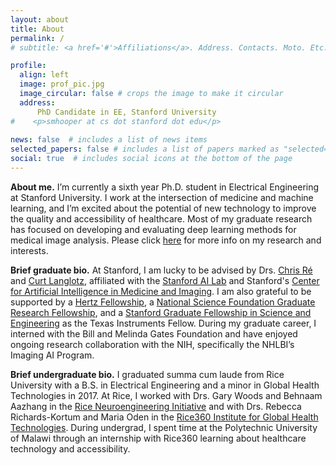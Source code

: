 ```yaml
---
layout: about
title: About
permalink: /
# subtitle: <a href='#'>Affiliations</a>. Address. Contacts. Moto. Etc.

profile:
  align: left
  image: prof_pic.jpg
  image_circular: false # crops the image to make it circular
  address: 
      PhD Candidate in EE, Stanford University
#    <p>smhooper at cs dot stanford dot edu</p>
    
news: false  # includes a list of news items
selected_papers: false # includes a list of papers marked as "selected={true}"
social: true  # includes social icons at the bottom of the page
---
```



**About me.** I’m currently a sixth year Ph.D. student in Electrical Engineering at Stanford University. I work at the intersection of medicine and machine learning, and I’m excited about the potential of new technology to improve the quality and accessibility of healthcare. Most of my graduate research has focused on developing and evaluating deep learning methods for medical image analysis. Please click [here](https://sarahmhooper.github.io/research/) for more info on my research and interests. 

**Brief graduate bio.** At Stanford, I am lucky to be advised by Drs. [Chris Ré](https://cs.stanford.edu/~chrismre/) and [Curt Langlotz](https://profiles.stanford.edu/curtis-langlotz), affiliated with the [Stanford AI Lab](https://ai.stanford.edu/) and Stanford's [Center for Artificial Intelligence in Medicine and Imaging](https://aimi.stanford.edu/). I am also grateful to be supported by a [Hertz Fellowship](https://www.hertzfoundation.org/the-fellowship/), a [National Science Foundation Graduate Research Fellowship](https://www.nsfgrfp.org/), and a [Stanford Graduate Fellowship in Science and Engineering](https://vpge.stanford.edu/fellowships-funding/sgf) as the Texas Instruments Fellow. During my graduate career, I interned with the Bill and Melinda Gates Foundation and have enjoyed ongoing research collaboration with the NIH, specifically the NHLBI’s Imaging AI Program. 

**Brief undergraduate bio.** I graduated summa cum laude from Rice University with a B.S. in Electrical Engineering and a minor in Global Health Technologies in 2017. At Rice, I worked with Drs. Gary Woods and Behnaam Aazhang in the [Rice Neuroengineering Initiative](https://neuroengineering.rice.edu/) and with Drs. Rebecca Richards-Kortum and Maria Oden in the [Rice360 Institute for Global Health Technologies](https://www.rice360.rice.edu/). During  undergrad, I spent time at the Polytechnic University of Malawi through an internship with Rice360 learning about healthcare technology and accessibility. 
